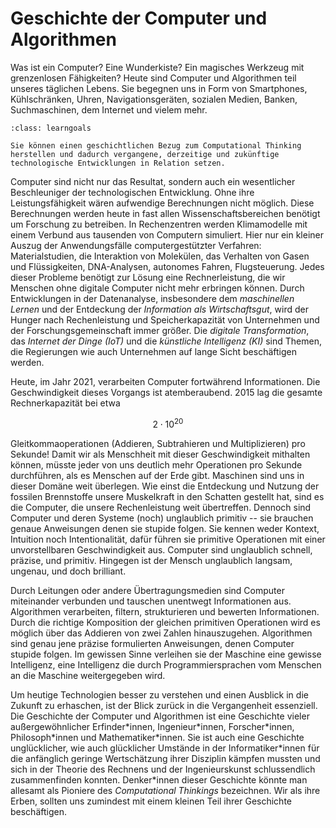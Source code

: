 # Geschichte der Computer und Algorithmen

Was ist ein Computer? 
Eine Wunderkiste?
Ein magisches Werkzeug mit grenzenlosen Fähigkeiten?
Heute sind Computer und Algorithmen teil unseres täglichen Lebens.
Sie begegnen uns in Form von Smartphones, Kühlschränken, Uhren, Navigationsgeräten, sozialen Medien, Banken, Suchmaschinen, dem Internet und vielem mehr.

```{admonition} Lernziel
:class: learngoals

Sie können einen geschichtlichen Bezug zum Computational Thinking herstellen und dadurch vergangene, derzeitige und zukünftige technologische Entwicklungen in Relation setzen.
```

Computer sind nicht nur das Resultat, sondern auch ein wesentlicher Beschleuniger der technologischen Entwicklung.
Ohne ihre Leistungsfähigkeit wären aufwendige Berechnungen nicht möglich.
Diese Berechnungen werden heute in fast allen Wissenschaftsbereichen benötigt um Forschung zu betreiben.
In Rechenzentren werden Klimamodelle mit einem Verbund aus tausenden von Computern simuliert.
Hier nur ein kleiner Auszug der Anwendungsfälle computergestützter Verfahren: Materialstudien, die Interaktion von Molekülen, das Verhalten von Gasen und Flüssigkeiten, DNA-Analysen, autonomes Fahren, Flugsteuerung.
Jedes dieser Probleme benötigt zur Lösung eine Rechnerleistung, die wir Menschen ohne digitale Computer nicht mehr erbringen können.
Durch Entwicklungen in der Datenanalyse, insbesondere dem *maschinellen Lernen* und der Entdeckung der *Information als Wirtschaftsgut*, wird der Hunger nach Rechenleistung und Speicherkapazität von Unternehmen und der Forschungsgemeinschaft immer größer.
Die *digitale Transformation*, das *Internet der Dinge (IoT)* und die *künstliche Intelligenz (KI)* sind Themen, die Regierungen wie auch Unternehmen auf lange Sicht beschäftigen werden.

Heute, im Jahr 2021, verarbeiten Computer fortwährend Informationen.
Die Geschwindigkeit dieses Vorgangs ist atemberaubend.
2015 lag die gesamte Rechnerkapazität bei etwa 

$$2 \cdot 10^{20}$$ 

Gleitkommaoperationen (Addieren, Subtrahieren und Multiplizieren) pro Sekunde!
Damit wir als Menschheit mit dieser Geschwindigkeit mithalten können, müsste jeder von uns deutlich mehr Operationen pro Sekunde durchführen, als es Menschen auf der Erde gibt.
Maschinen sind uns in dieser Domäne weit überlegen.
Wie einst die Entdeckung und Nutzung der fossilen Brennstoffe unsere Muskelkraft in den Schatten gestellt hat, sind es die Computer, die unsere Rechenleistung weit übertreffen.
Dennoch sind Computer und deren Systeme (noch) unglaublich primitiv -- sie brauchen genaue Anweisungen denen sie stupide folgen.
Sie kennen weder Kontext, Intuition noch Intentionalität, dafür führen sie primitive Operationen mit einer unvorstellbaren Geschwindigkeit aus.
Computer sind unglaublich schnell, präzise, und primitiv.
Hingegen ist der Mensch unglaublich langsam, ungenau, und doch brilliant.

Durch Leitungen oder andere Übertragungsmedien sind Computer miteinander verbunden und tauschen unentwegt Informationen aus.
Algorithmen verarbeiten, filtern, strukturieren und bewerten Informationen.
Durch die richtige Komposition der gleichen primitiven Operationen wird es möglich über das Addieren von zwei Zahlen hinauszugehen.
Algorithmen sind genau jene präzise formulierten Anweisungen, denen Computer stupide folgen.
Im gewissen Sinne verleihen sie der Maschine eine gewisse Intelligenz, eine Intelligenz die durch Programmiersprachen vom Menschen an die Maschine weitergegeben wird.

Um heutige Technologien besser zu verstehen und einen Ausblick in die Zukunft zu erhaschen, ist der Blick zurück in die Vergangenheit essenziell.
Die Geschichte der Computer und Algorithmen ist eine Geschichte vieler außergewöhnlicher Erfinder\*innen, Ingenieur\*innen, Forscher\*innen, Philosoph\*innen und Mathematiker\*innen.
Sie ist auch eine Geschichte unglücklicher, wie auch glücklicher Umstände in der Informatiker\*innen für die anfänglich geringe Wertschätzung ihrer Disziplin kämpfen mussten und sich in der Theorie des Rechnens und der Ingenieurskunst schlussendlich zusammenfinden konnten.
Denker\*innen dieser Geschichte könnte man allesamt als Pioniere des *Computational Thinkings* bezeichnen.
Wir als ihre Erben, sollten uns zumindest mit einem kleinen Teil ihrer Geschichte beschäftigen.
